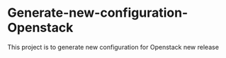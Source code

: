# Generate-new-configuration-Openstack
This project is to generate new configuration for Openstack new release
